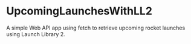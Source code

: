 # UpcomingLaunchesWithLL2
A simple Web API app using fetch to retrieve upcoming rocket launches using Launch Library 2. 
